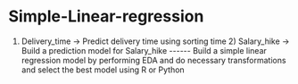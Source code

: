 # Simple-Linear-regression
1) Delivery_time -> Predict delivery time using sorting time  2) Salary_hike -> Build a prediction model for Salary_hike  ------  Build a simple linear regression model by performing EDA and do necessary transformations and select the best model using R or Python
